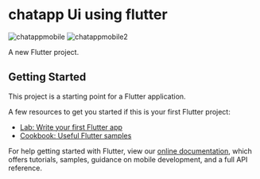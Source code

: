 # chatapp Ui using flutter

![chatappmobile](https://user-images.githubusercontent.com/36307747/131043138-268c16bd-fb17-48e6-bf3c-e93f5a64a44e.PNG)
![chatappmobile2](https://user-images.githubusercontent.com/36307747/131043172-dacf51cd-d008-4a02-8d7b-42169c7b2449.PNG)
 



A new Flutter project.

## Getting Started

This project is a starting point for a Flutter application.

A few resources to get you started if this is your first Flutter project:

- [Lab: Write your first Flutter app](https://flutter.dev/docs/get-started/codelab)
- [Cookbook: Useful Flutter samples](https://flutter.dev/docs/cookbook)

For help getting started with Flutter, view our
[online documentation](https://flutter.dev/docs), which offers tutorials,
samples, guidance on mobile development, and a full API reference.
